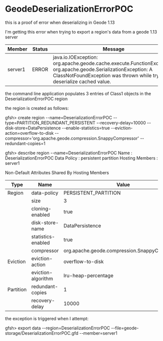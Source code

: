 # GeodeDeserializationErrorPOC
this is a proof of error when deserializing in Geode 1.13

I'm getting this error when trying to export a region's data from a geode 1.13 server

Member  | Status | Message
------- | ------ | ----------------------------------------------------------------------------------------------------------------------------------------------------------------------------------------------
server1 | ERROR  |  java.io.IOException: org.apache.geode.cache.execute.FunctionException: org.apache.geode.SerializationException: A ClassNotFoundException was thrown while trying to deserialize cached value.

the command line application populates 3 entries of Class1 objects in the DeserializationErrorPOC region

the region is created as follows:

gfsh> create region --name=DeserializationErrorPOC --type=PARTITION_REDUNDANT_PERSISTENT --recovery-delay=10000 --disk-store=DataPersistence --enable-statistics=true --eviction-action=overflow-to-disk --compressor='org.apache.geode.compression.SnappyCompressor' --redundant-copies=1

gfsh> describe region --name=DeserializationErrorPOC
Name            : DeserializationErrorPOC
Data Policy     : persistent partition
Hosting Members : server1

Non-Default Attributes Shared By Hosting Members

|  Type    |        Name        | Value
|--------- | ------------------ | ---------------------------------------------
|Region    | data-policy        | PERSISTENT_PARTITION
|          | size               | 3
|          | cloning-enabled    | true
|          | disk-store-name    | DataPersistence
|          | statistics-enabled | true
|          | compressor         | org.apache.geode.compression.SnappyCompressor
|Eviction  | eviction-action    | overflow-to-disk
|          | eviction-algorithm | lru-heap-percentage
|Partition | redundant-copies   | 1
|          | recovery-delay     | 10000

the exception is triggered when I attempt:

gfsh> export data --region=DeserializationErrorPOC --file=geode-storage/DeserializationErrorPOC.gfd --member=server1

